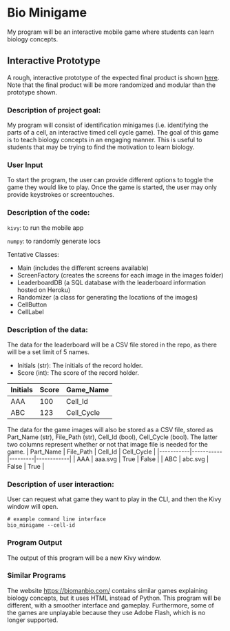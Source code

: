 # Bio Minigame
My program will be an interactive mobile game where students can learn biology concepts.

## Interactive Prototype
A rough, interactive prototype of the expected final product is shown [here](https://www.figma.com/proto/7XvpD9wcgbdx1VMqmJGULq/Cell-Memorization?node-id=0%3A3&frame-preset-name=Desktop&scaling=scale-down). Note that the final product will be more randomized and modular than the prototype shown.

### Description of project goal:
My program will consist of identification minigames (i.e. identifying the parts of a cell, an interactive timed cell cycle game). The goal of this game is to teach biology concepts in an engaging manner. This is useful to students that may be trying to find the motivation to learn biology.

### User Input
To start the program, the user can provide different options to toggle the game they would like to play. Once the game is started, the user may only provide keystrokes or screentouches.

### Description of the code:
`kivy`: to run the mobile app

`numpy`: to randomly generate locs

Tentative Classes:
- Main (includes the different screens available)
- ScreenFactory (creates the screens for each image in the images folder)
- LeaderboardDB (a SQL database with the leaderboard information hosted on Heroku)
- Randomizer (a class for generating the locations of the images)
- CellButton
- CellLabel

### Description of the data:
The data for the leaderboard will be a CSV file stored in the repo, as there will be a set limit of 5 names.
- Initials (str): The initials of the record holder.
- Score (int): The score of the record holder.

| Initials | Score | Game_Name |
|----------|-------|-----------|
| AAA      | 100   | Cell_Id   |
| ABC      | 123   | Cell_Cycle|

The data for the game images will also be stored as a CSV file, stored as Part_Name (str), File_Path (str), Cell_Id (bool), Cell_Cycle (bool). The latter two columns represent whether or not that image file is needed for the game.
| Part_Name | File_Path | Cell_Id | Cell_Cycle |
|-----------|-----------|---------|------------|
| AAA       | aaa.svg   | True    | False      |
| ABC       | abc.svg   | False   | True       |

### Description of user interaction:
User can request what game they want to play in the CLI, and then the Kivy window will open.
```
# example command line interface
bio_minigame --cell-id
```

### Program Output
The output of this program will be a new Kivy window.

### Similar Programs
The website https://biomanbio.com/ contains similar games explaining biology concepts, but it uses HTML instead of Python. This program will be different, with a smoother interface and gameplay. Furthermore, some of the games are unplayable because they use Adobe Flash, which is no longer supported.
